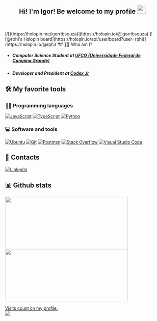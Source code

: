 <h2 align="center">
  Hi! I'm Igor! Be welcome to my profile
  <img src="https://media.giphy.com/media/hvRJCLFzcasrR4ia7z/giphy.gif" width="28">
</h2>
</br>
</br>
[![](https://holopin.me/igorribsouza)](https://holopin.io/@igorribsouza)
[![@rphi's Holopin board](https://holopin.io/api/user/board?user=rphi)](https://holopin.io/@rphi)
## 👨‍💼 Who am I?

- ##### Computer Science Student at [UFCG (Universidade Federal de Campina Grande)](https://portal.ufcg.edu.br/)
- ##### Developer and President at [Codex Jr](https://codexjr.com.br/)

## 🛠️ My favorite tools

### 👨‍💻 Programming languages

<p>
    <a href="https://github.com/igor-rib-souza?tab=repositories&q=&type=&language=javascript"><img alt="JavaScript" src="https://img.shields.io/badge/JavaScript-F7DF1E.svg?logo=javascript&logoColor=black"></a>
    <a href="https://github.com/igor-rib-souza?tab=repositories&q=&type=&language=typescript"><img alt="TypeScript" src="https://img.shields.io/badge/TypeScript-blue.svg?logo=typescript&logoColor=white"></a>
    <a href="https://github.com/igor-rib-souza?tab=repositories&q=&type=&language=python"><img alt="Python" src="https://img.shields.io/badge/Python-007396.svg?logo=python&logoColor=white"></a>
</p>

### 💻 Software and tools

<p>
    <a href="#"><img alt="Ubuntu" src="https://img.shields.io/badge/Ubuntu-fc9003.svg?logo=ubuntu&logoColor=white"></a>
    <a href="#"><img alt="Git" src="https://img.shields.io/badge/Git-F05033.svg?logo=git&logoColor=white"></a>
    <a href="#"><img alt="Postman" src="https://img.shields.io/badge/Postman-FF6C37?logo=postman&logoColor=white"></a>
    <a href="#"><img alt="Stack Overflow" src="https://img.shields.io/badge/-Stack%20Overflow-FE7A16?logo=stack-overflow&logoColor=white"></a>
    <a href="#"><img alt="Visual Studio Code" src="https://img.shields.io/badge/Visual%20Studio%20Code-0078d7.svg?logo=visual-studio-code&logoColor=white"></a>
</p>

## 👤 Contacts

<p>
    <a href="https://www.linkedin.com/in/rogi-rib/"><img alt="LinkedIn" src="https://img.shields.io/badge/LinkedIn-blue.svg?logo=linkedin&logoColor=white"></a>
</p>

## 📊 Github stats

<div>
  <a href="https://github.com/igor-rib-souza">
  <img height="170em" width="400em" src="https://github-readme-stats.vercel.app/api?username=igor-rib-souza&show_icons=true&theme=dracula&count_private=true&include_all_commits=false">
  <img height="170em" width="400em" src="https://github-readme-stats.vercel.app/api/top-langs/?username=igor-rib-souza&hide=sql&show_icons=true&theme=dracula&include_all_commits=true&count_private=true&layout=compact"/>
</div>
  
  <p align="left"> 
  Visits count on my profile: <br/>
  <img src="https://profile-counter.glitch.me/igor-rib-souza/count.svg">
</p>
